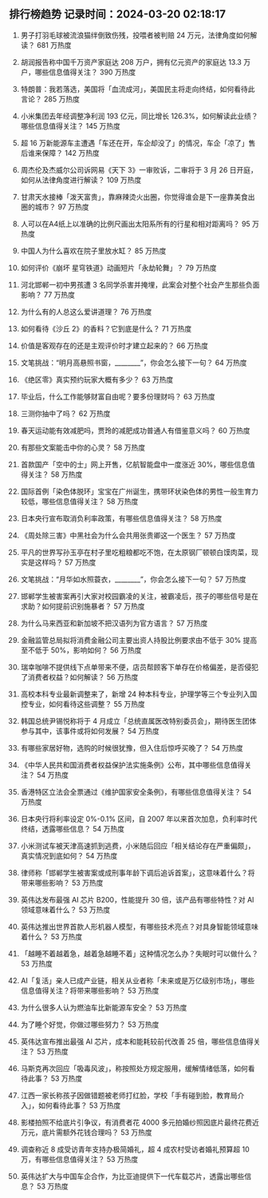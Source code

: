 
## 排行榜趋势 记录时间：2024-03-20 02:18:17
  
  1. 男子打羽毛球被流浪猫绊倒致伤残，投喂者被判赔 24 万元，法律角度如何解读？ 681 万热度
    
  2. 胡润报告称中国千万资产家庭达 208 万户，拥有亿元资产的家庭达 13.3 万户，哪些信息值得关注？ 390 万热度
    
  3. 特朗普：我若落选，美国将「血流成河」，美国民主将走向终结，如何看待此言论？ 285 万热度
    
  4. 小米集团去年经调整净利润 193 亿元，同比增长 126.3%，如何解读此业绩？哪些信息值得关注？ 145 万热度
    
  5. 超 16 万新能源车主遭遇「车还在开，车企却没了」的情况，车企「凉了」售后谁来保障？ 142 万热度
    
  6. 周杰伦及杰威尔公司诉网易《天下 3》一审败诉，二审将于 3 月 26 日开庭，如何从法律角度进行解读？ 109 万热度
    
  7. 甘肃天水接棒「泼天富贵」，靠麻辣烫火出圈，你觉得谁会是下一座靠美食出圈的城市？ 97 万热度
    
  8. 人可以在A4纸上以准确的比例尺画出太阳系所有的行星和相对距离吗？ 95 万热度
    
  9. 中国人为什么喜欢在院子里放水缸？ 85 万热度
    
  10. 如何评价《崩坏 星穹铁道》动画短片「永劫轮舞」？ 79 万热度
    
  11. 河北邯郸一初中男孩遭 3 名同学杀害并掩埋，此案会对整个社会产生那些负面影响？ 77 万热度
    
  12. 为什么有的人总这么爱讲道理？ 76 万热度
    
  13. 如何看待《沙丘 2》的香料？它到底是什么？ 71 万热度
    
  14. 价值是客观存在的还是主观评价时才建立起来的？ 66 万热度
    
  15. 文笔挑战：“明月高悬照书窗，________”，你会怎么接下一句？ 64 万热度
    
  16. 《绝区零》真实预约玩家大概有多少？ 63 万热度
    
  17. 毕业后，什么工作能够财富自由呢？要多份理财吗？ 63 万热度
    
  18. 三测你抽中了吗？ 62 万热度
    
  19. 春天运动能有效减肥吗，贾玲的减肥成功普通人有借鉴意义吗？ 60 万热度
    
  20. 有那些文案能击中你的心灵？ 58 万热度
    
  21. 首款国产「空中的士」网上开售，亿航智能盘中一度涨近 30%，哪些信息值得关注？ 58 万热度
    
  22. 国际首例「染色体脱环」宝宝在广州诞生，携带环状染色体的男性一般生育力较低，哪些信息值得关注？ 58 万热度
    
  23. 日本央行宣布取消负利率政策，有哪些信息值得关注？ 58 万热度
    
  24. 《周处除三害》中黑社会为什么会共用张贵卿这一个医生？ 57 万热度
    
  25. 平凡的世界写孙玉亭在村子里吃粗粮都吃不饱，在太原钢厂顿顿白馍肉菜，现实是这样吗？ 57 万热度
    
  26. 文笔挑战：“月华如水照蓑衣，________”，你会怎么接下一句？ 57 万热度
    
  27. 邯郸学生被害案再引大家对校园霸凌的关注，被霸凌后，孩子的哪些信号是在求助？如何提前识别施暴者？ 57 万热度
    
  28. 为什么马来西亚和新加坡不把汉语列为官方语言？ 57 万热度
    
  29. 金融监管总局拟将消费金融公司主要出资人持股比例要求由不低于 30% 提高至不低于 50%，影响如何？ 56 万热度
    
  30. 瑞幸咖啡不提供线下点单带来不便，店员帮顾客下单存在价格偏差，是否侵犯了消费者权益？如何解读？ 56 万热度
    
  31. 高校本科专业最新调整来了，新增 24 种本科专业，护理学等三个专业列入国控专业，如何看待这些调整？ 55 万热度
    
  32. 韩国总统尹锡悦称将于 4 月成立「总统直属医改特别委员会」，期待医生团体参与其中，该事件或将如何发展？ 54 万热度
    
  33. 有哪些家居好物，选购的时候很犹豫，但入住后惊呼买晚了？ 54 万热度
    
  34. 《中华人民共和国消费者权益保护法实施条例》公布，其中哪些信息值得关注？ 54 万热度
    
  35. 香港特区立法会全票通过《维护国家安全条例》，有哪些信息值得关注？ 54 万热度
    
  36. 日本央行将利率设定 0%-0.1% 区间，自 2007 年以来首次加息，负利率时代终结，透露哪些信息？ 54 万热度
    
  37. 小米测试车被天津高速抓到逃费，小米随后回应「相关结论存在严重偏颇」，真实情况到底如何？ 54 万热度
    
  38. 律师称「邯郸学生被害案或成刑事年龄下调后追诉首案」，这意味着什么？将带来哪些影响？ 53 万热度
    
  39. 英伟达发布最强 AI 芯片 B200，性能提升 30 倍，该产品有哪些特性？对 AI 领域意味着什么？ 53 万热度
    
  40. 英伟达推出世界首款人形机器人模型，有哪些技术亮点？对具身智能领域意味着什么？ 53 万热度
    
  41. 「越睡不着越着急，越着急越睡不着」这种情况怎么办？失眠时可以做什么？ 53 万热度
    
  42. AI「复活」亲人已成产业链，相关从业者称「未来或是万亿级别市场」，哪些信息值得关注？将带来哪些影响？ 53 万热度
    
  43. 为什么很多人认为燃油车比新能源车安全？ 53 万热度
    
  44. 为了睡个好觉，你做过哪些努力？ 53 万热度
    
  45. 英伟达宣布推出最强 AI 芯片，成本和能耗较前代改善 25 倍，哪些信息值得关注？ 53 万热度
    
  46. 马斯克再次回应「吸毒风波」，称按照处方规定服用，缓解情绪低落，如何看待此事？ 53 万热度
    
  47. 江西一家长称孩子因做错题被老师打红脸，学校「手有碰到脸，教育局介入」，如何看待此事？ 53 万热度
    
  48. 影楼拍照不给底片引争议，有消费者花 4000 多元拍婚纱照因底片最终花费近万元，底片需额外花钱合理吗？ 53 万热度
    
  49. 调查称近 8 成受访青年支持办极简婚礼，超 4 成农村受访者婚礼预算超 10 万，有哪些信息值得关注？ 53 万热度
    
  50. 英伟达扩大与中国车企合作，为比亚迪提供下一代车载芯片，透露出哪些信息？ 53 万热度
    